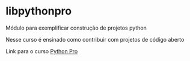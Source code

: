 # libpythonpro
Módulo para exemplificar construção de projetos python

Nesse curso é ensinado como contribuir com projetos de código aberto

Link para o curso [Python Pro](https://plataforma.dev.pro.br/)
